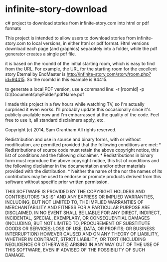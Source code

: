 infinite-story-download
=======================

c# project to download stories from infinite-story.com into html or pdf formats

This project is intended to allow users to download stories from infinite-story.com to local versions, in either html or pdf format. Html versions download each page (and graphics) separately into a folder, while the pdf generator creates a single pdf file.

it is based on the roomId of the initial starting room, which is easy to find from the URL. For example, the URL for the starting room for the excellent story Eternal by EndMaster is http://infinite-story.com/story/room.php?id=94415. So the roomId in this example is 94415.

to generate a local PDF version, use a command line: -r [roomId] -p D:\Documents\myFolder\pdfName.pdf

I made this project in a few hours while watching TV, so I'm actually surprised it even works. I'll probably update this occasionally since it's publicly available now and I'm embarrassed at the quality of the code. Feel free to use it, all standard disclaimers apply, etc.


Copyright (c) 2014, Sam Grantham
All rights reserved.

Redistribution and use in source and binary forms, with or without
modification, are permitted provided that the following conditions are met:
    * Redistributions of source code must retain the above copyright
      notice, this list of conditions and the following disclaimer.
    * Redistributions in binary form must reproduce the above copyright
      notice, this list of conditions and the following disclaimer in the
      documentation and/or other materials provided with the distribution.
    * Neither the name of the <organization> nor the
      names of its contributors may be used to endorse or promote products
      derived from this software without specific prior written permission.

THIS SOFTWARE IS PROVIDED BY THE COPYRIGHT HOLDERS AND CONTRIBUTORS "AS IS" AND
ANY EXPRESS OR IMPLIED WARRANTIES, INCLUDING, BUT NOT LIMITED TO, THE IMPLIED
WARRANTIES OF MERCHANTABILITY AND FITNESS FOR A PARTICULAR PURPOSE ARE
DISCLAIMED. IN NO EVENT SHALL <COPYRIGHT HOLDER> BE LIABLE FOR ANY
DIRECT, INDIRECT, INCIDENTAL, SPECIAL, EXEMPLARY, OR CONSEQUENTIAL DAMAGES
(INCLUDING, BUT NOT LIMITED TO, PROCUREMENT OF SUBSTITUTE GOODS OR SERVICES;
LOSS OF USE, DATA, OR PROFITS; OR BUSINESS INTERRUPTION) HOWEVER CAUSED AND
ON ANY THEORY OF LIABILITY, WHETHER IN CONTRACT, STRICT LIABILITY, OR TORT
(INCLUDING NEGLIGENCE OR OTHERWISE) ARISING IN ANY WAY OUT OF THE USE OF THIS
SOFTWARE, EVEN IF ADVISED OF THE POSSIBILITY OF SUCH DAMAGE.
